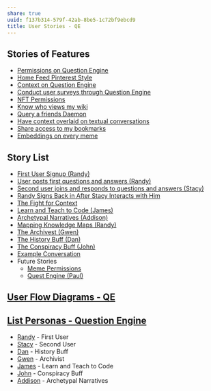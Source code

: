 ```yaml
---
share: true
uuid: f137b314-579f-42ab-8be5-1c72bf9ebcd9
title: User Stories - QE
---
```

## Stories of Features

* [Permissions on Question Engine](/undefined)
* [Home Feed Pinterest Style](/undefined)
* [Context on Question Engine](/undefined)
* [Conduct user surveys through Question Engine](/undefined)
* [NFT Permissions](/undefined)
* [Know who views my wiki](/undefined)
* [Query a friends Daemon](/undefined)
* [Have context overlaid on textual conversations](/undefined)
* [Share access to my bookmarks](/undefined)
* [Embeddings on every meme](/undefined)

## Story List

* [First User Signup (Randy)](/bd5c091b-6af3-48b9-bc4d-f17fb60961a7)
* [User posts first questions and answers (Randy)](/18993f72-82e2-4297-af4f-1d07a7e220ae)
* [Second user joins and responds to questions and answers (Stacy)](/e5bc4d85-ce9f-4797-b86e-488a656e9419)
* [Randy Signs Back in After Stacy Interacts with Him](/88190947-493a-48cb-a8b1-32664df25f12)
* [The Fight for Context](/379d116f-4383-4a56-9a13-8de2e8ad5758)
* [Learn and Teach to Code (James)](/fc6f3dd3-7c14-47a7-8b89-453d1068fcd1)
* [Archetypal Narratives (Addison)](/ef511fa2-29a5-40cb-a8a1-325b8bc37b36)
* [Mapping Knowledge Maps (Randy)](/aba2941f-d9fa-4beb-b1b9-8282e5b93647)
* [The Archivest (Gwen)](/05e35c54-ce3a-4641-8258-84010fc90a53)
* [The History Buff (Dan)](/c344bb6d-47d0-452b-9579-77798d05d3f7)
* [The Conspiracy Buff (John)](/68c00cf4-23a4-4446-a8b6-1059975cd676)
* [Example Conversation](/b2c0b7c3-4f0a-4d97-8136-82deea30ddba)
* Future Stories
	* [Meme Permissions](/3ffe23bd-b9cd-4d3c-9716-10dbbea1beef)
	* [Quest Engine (Paul)](/b3f6e696-09ef-4b70-88fb-5e82d9f212b5)


## [User Flow Diagrams - QE](/undefined)

## [List Personas - Question Engine](/undefined)

* [Randy](/bd56e2cf-3805-4ed5-982b-7a2162d05eda) - First User
* [Stacy](/237f1f5e-1447-4a11-8326-7de7bef7dabd) - Second User
* [Dan](/be91a116-d89b-4a9c-b2ec-8d4de0a00da4) - History Buff
* [Gwen](/3df31a3b-4bf9-4e5a-957d-68a66e91ed4d) - Archivist
* [James](/23cf5e86-8c2d-45c5-b271-e4368592cb5f) - Learn and Teach to Code
* [John](/fbce9f55-dc21-4643-ba5f-388eb715bdc7) - Conspiracy Buff
* [Addison](/undefined) - Archetypal Narratives